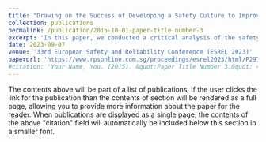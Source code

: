```yaml
---
title: "Drawing on the Success of Developing a Safety Culture to Improve the Security Culture in Companies That Use Operational Technology"
collection: publications
permalink: /publication/2015-10-01-paper-title-number-3
excerpt: 'In this paper, we conducted a critical analysis of the safety and security culture literatures, as well as 35 interviews with OT security professionals on the topic of security culture development. Accordingly, our findings demonstrate that both cultures share almost entirely overlapping enabling factors, such as top management leadership and involvement. Moreover, the successful development of safety culture informs security practitioners views on practices such as establishing security management systems and security communications.'
date: 2023-09-07
venue: '33rd European Safety and Reliability Conference (ESREL 2023)'
paperurl: 'https://www.rpsonline.com.sg/proceedings/esrel2023/html/P297.html'
#citation: 'Your Name, You. (2015). &quot;Paper Title Number 3.&quot; <i>Journal 1</i>. 1(3).'
---
```


The contents above will be part of a list of publications, if the user clicks the link for the publication than the contents of section will be rendered as a full page, allowing you to provide more information about the paper for the reader. When publications are displayed as a single page, the contents of the above "citation" field will automatically be included below this section in a smaller font.
